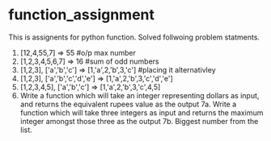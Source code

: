# function_assignment
This is assignents for python function. Solved follwoing problem statments. 

1. [12,4,55,7] => 55 #o/p max number
2. [1,2,3,4,5,6,7] => 16 #sum of odd numbers
3. [1,2,3], ['a','b','c'] => [1,'a',2,'b',3,'c'] #placing it alternativley
4. [1,2,3], ['a','b','c','d','e'] => [1,'a',2,'b',3,'c','d','e']
5. [1,2,3,4,5], ['a','b','c'] => [1,'a',2,'b',3,'c',4,5]
6. Write a function which will take an integer representing dollars as input,
and returns the equivalent rupees value as the output
7a. Write a function which will take three integers as input and returns the maximum
integer amongst those three as the output
7b. Biggest number from the list. 
